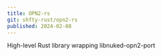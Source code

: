 ```yaml
---
title: OPN2-rs
git: shfty-rust/opn2-rs
published: 2024-02-08
---
```


High-level Rust library wrapping libnuked-opn2-port
